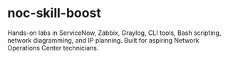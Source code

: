 # noc-skill-boost
Hands-on labs in ServiceNow, Zabbix, Graylog, CLI tools, Bash scripting, network diagramming, and IP planning. Built for aspiring Network Operations Center technicians.
